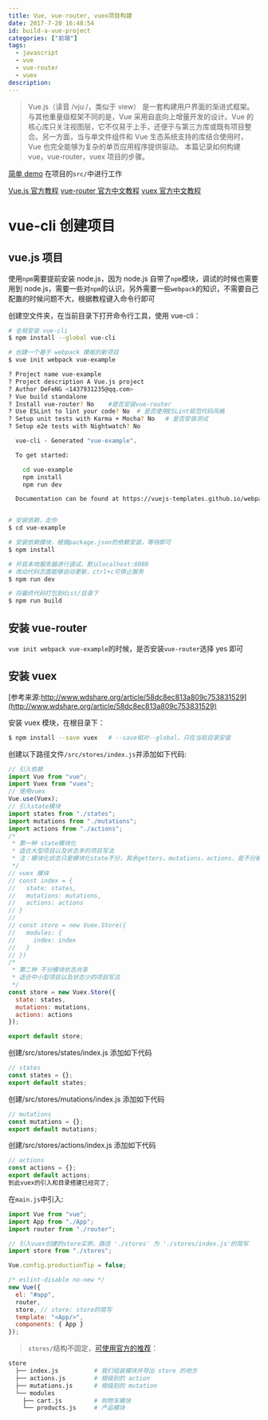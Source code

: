 ```yaml
---
title: Vue, vue-router, vuex项目构建
date: 2017-7-20 16:48:54
id: build-a-vue-project
categories: ["前端"]
tags:
  - javascript
  - vue
  - vue-router
  - vuex
description:
---
```


> Vue.js（读音 /vjuː/，类似于 view） 是一套构建用户界面的渐进式框架。与其他重量级框架不同的是，Vue 采用自底向上增量开发的设计。Vue 的核心库只关注视图层，它不仅易于上手，还便于与第三方库或既有项目整合。另一方面，当与单文件组件和 Vue 生态系统支持的库结合使用时，Vue 也完全能够为复杂的单页应用程序提供驱动。
> 本篇记录如何构建 vue，vue-router，vuex 项目的步骤。

<!-- more -->

[简单 demo](https://github.com/daief/vue-demo)
在项目的`src/`中进行工作

[Vue.js 官方教程](https://cn.vuejs.org/v2/guide/)
[vue-router 官方中文教程](https://router.vuejs.org/zh-cn/)
[vuex 官方中文教程](https://vuex.vuejs.org/zh-cn/)

# vue-cli 创建项目

## vue.js 项目

使用`npm`需要提前安装 node.js，因为 node.js 自带了`npm`模块，调试的时候也需要用到 node.js，需要一些对`npm`的认识，另外需要一些`webpack`的知识，不需要自己配置的时候问题不大，根据教程键入命令行即可

创建空文件夹，在当前目录下打开命令行工具，使用 vue-cli：

```bash
# 全局安装 vue-cli
$ npm install --global vue-cli

# 创建一个基于 webpack 模板的新项目
$ vue init webpack vue-example

? Project name vue-example
? Project description A Vue.js project
? Author DeFeNG <1437931235@qq.com>
? Vue build standalone
? Install vue-router? No    #是否安装vue-router
? Use ESLint to lint your code? No  # 是否使用ESLint规范代码风格
? Setup unit tests with Karma + Mocha? No   # 是否安装测试
? Setup e2e tests with Nightwatch? No

  vue-cli · Generated "vue-example".

  To get started:

    cd vue-example
    npm install
    npm run dev

  Documentation can be found at https://vuejs-templates.github.io/webpack


# 安装依赖，走你
$ cd vue-example

# 安装依赖模块，根据package.json的依赖安装，等待即可
$ npm install

# 开启本地服务器进行调试，默认localhost:8080
# 改动代码页面能够自动更新，ctrl+c可停止服务
$ npm run dev

# 将最终代码打包到dist/目录下
$ npm run build
```

## 安装 vue-router

`vue init webpack vue-example`的时候，是否安装`vue-router`选择 yes 即可

## 安装 vuex

[参考来源:http://www.wdshare.org/article/58dc8ec813a809c753831529](http://www.wdshare.org/article/58dc8ec813a809c753831529)

安装 vuex 模块，在根目录下：

```bash
$ npm install --save vuex   # --save相对--global，只在当前目录安装
```

创建以下路径文件`/src/stores/index.js`并添加如下代码:

```javascript
// 引入依赖
import Vue from "vue";
import Vuex from "vuex";
// 使用vuex
Vue.use(Vuex);
// 引入state模块
import states from "./states";
import mutations from "./mutations";
import actions from "./actions";
/*
 * 第一种 state模块化
 * 适合大型项目以及状态多的项目写法
 * 注：模块化状态只是模块化state不分，其余getters，mutations，actions，是不分模块的，注意不要重命名
 */
// vuex 模块
// const index = {
//   state: states,
//   mutations: mutations,
//   actions: actions
// }
//
// const store = new Vuex.Store({
//   modules: {
//     index: index
//   }
// })
/*
 * 第二种 不分模块状态共享
 * 适合中小型项目以及状态少的项目写法
 */
const store = new Vuex.Store({
  state: states,
  mutations: mutations,
  actions: actions
});

export default store;
```

创建/src/stores/states/index.js 添加如下代码

```javascript
// states
const states = {};
export default states;
```

创建/src/stores/mutations/index.js 添加如下代码

```javascript
// mutations
const mutations = {};
export default mutations;
```

创建/src/stores/actions/index.js 添加如下代码

```javascript
// actions
const actions = {};
export default actions;
到此vuex的引入和目录搭建已经完了;
```

在`main.js`中引入:

```javascript
import Vue from "vue";
import App from "./App";
import router from "./router";

// 引入vuex创建的store实例，路径 './stores' 为 './stores/index.js'的简写
import store from "./stores";

Vue.config.productionTip = false;

/* eslint-disable no-new */
new Vue({
  el: "#app",
  router,
  store, // store: store的简写
  template: "<App/>",
  components: { App }
});
```

> `stores/`结构不固定，[可使用官方的推荐](https://vuex.vuejs.org/zh-cn/structure.html)：

```bash
store
  ├── index.js          # 我们组装模块并导出 store 的地方
  ├── actions.js        # 根级别的 action
  ├── mutations.js      # 根级别的 mutation
  └── modules
    ├── cart.js         # 购物车模块
    └── products.js     # 产品模块
```
